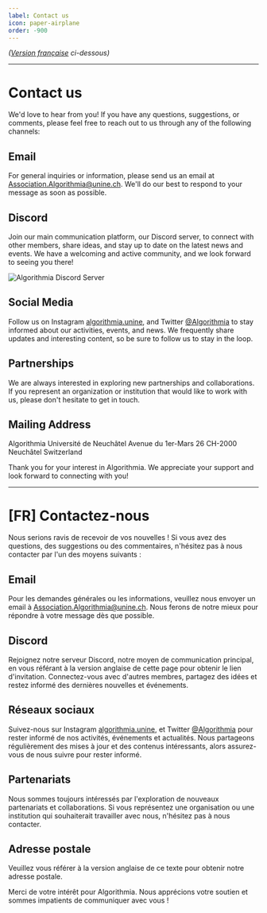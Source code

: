 ```yaml
---
label: Contact us
icon: paper-airplane
order: -900
---
```

*([Version française](#vf) ci-dessous)*

---

# Contact us
We'd love to hear from you! If you have any questions, suggestions, or comments, please feel free to reach out to us through any of the following channels:

## Email
For general inquiries or information, please send us an email at Association.Algorithmia@unine.ch. We'll do our best to respond to your message as soon as possible.

## Discord
Join our main communication platform, our Discord server, to connect with other members, share ideas, and stay up to date on the latest news and events. We have a welcoming and active community, and we look forward to seeing you there!

![Algorithmia Discord Server](https://discordapp.com/api/guilds/1015265175147905134/widget.png?style=banner3)

## Social Media
Follow us on Instagram [algorithmia.unine](https://www.instagram.com/algorithmia.unine/), and Twitter [@Algorithmia](https://twitter.com/algorithmia) to stay informed about our activities, events, and news. We frequently share updates and interesting content, so be sure to follow us to stay in the loop.

## Partnerships
We are always interested in exploring new partnerships and collaborations. If you represent an organization or institution that would like to work with us, please don't hesitate to get in touch.

## Mailing Address
Algorithmia
Université de Neuchâtel
Avenue du 1er-Mars 26
CH-2000 Neuchâtel
Switzerland

Thank you for your interest in Algorithmia. We appreciate your support and look forward to connecting with you!

---

# <a id="vf"></a>[FR] Contactez-nous
Nous serions ravis de recevoir de vos nouvelles ! Si vous avez des questions, des suggestions ou des commentaires, n'hésitez pas à nous contacter par l'un des moyens suivants :

## Email
Pour les demandes générales ou les informations, veuillez nous envoyer un email à Association.Algorithmia@unine.ch. Nous ferons de notre mieux pour répondre à votre message dès que possible.

## Discord
Rejoignez notre serveur Discord, notre moyen de communication principal, en vous référant à la version anglaise de cette page pour obtenir le lien d'invitation. Connectez-vous avec d'autres membres, partagez des idées et restez informé des dernières nouvelles et événements.

## Réseaux sociaux
Suivez-nous sur Instagram [algorithmia.unine](https://www.instagram.com/algorithmia.unine/), et Twitter [@Algorithmia](https://twitter.com/algorithmia) pour rester informé de nos activités, événements et actualités. Nous partageons régulièrement des mises à jour et des contenus intéressants, alors assurez-vous de nous suivre pour rester informé.

## Partenariats
Nous sommes toujours intéressés par l'exploration de nouveaux partenariats et collaborations. Si vous représentez une organisation ou une institution qui souhaiterait travailler avec nous, n'hésitez pas à nous contacter.

## Adresse postale
Veuillez vous référer à la version anglaise de ce texte pour obtenir notre adresse postale.

Merci de votre intérêt pour Algorithmia. Nous apprécions votre soutien et sommes impatients de communiquer avec vous !
